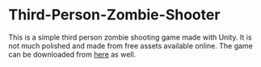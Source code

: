 # Third-Person-Zombie-Shooter
This is a simple third person zombie shooting game made with Unity. It is not much polished and made from free assets available online. The game can be downloaded from [here](https://drive.google.com/file/d/1ziCXy7hftI2Grv881pJkq3yEOIEUg9_J/view?usp=sharing) as well.
